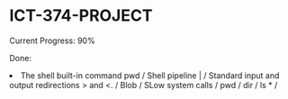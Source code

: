 # ICT-374-PROJECT
Current Progress: 90%

Done:
<li>
The shell built-in command pwd /
Shell pipeline | /
Standard input and output redirections > and <. /
Blob /
SLow system calls /
pwd /
dir /
ls * /
                                                </li>

